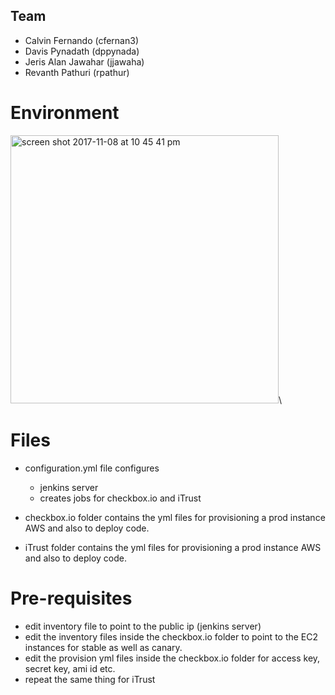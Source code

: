 ## Team
* Calvin Fernando (cfernan3)
* Davis Pynadath (dppynada)
* Jeris Alan Jawahar (jjawaha)
* Revanth Pathuri (rpathur)

# Environment

<img width="429" alt="screen shot 2017-11-08 at 10 45 41 pm" src="https://media.github.ncsu.edu/user/6181/files/0d153fc0-c566-11e7-9fd5-e5414261fb3a">\
# Files

* configuration.yml file configures 
    * jenkins server 
    * creates jobs for checkbox.io and iTrust
    
    
* checkbox.io folder contains the yml files for provisioning a prod instance AWS and also to deploy code.
* iTrust folder contains the yml files for provisioning a prod instance AWS and also to deploy code.



# Pre-requisites

 * edit inventory file to point to the public ip (jenkins server)
 * edit the inventory files inside the checkbox.io folder to point to the EC2 instances for stable as well as canary.
 * edit the provision yml files inside the checkbox.io folder for access key, secret key, ami id etc.
 * repeat the same thing for iTrust
